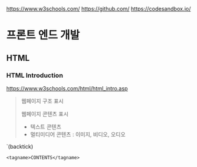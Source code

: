 https://www.w3schools.com/ https://github.com/ https://codesandbox.io/

# 프론트 엔드 개발

## HTML

### HTML Introduction
https://www.w3schools.com/html/html_intro.asp

> 웹페이지 구조 표시
> 
> 웹페이지 콘텐츠 표시
> - 텍스트 콘텐츠
> - 멀티미디어 콘텐츠 : 이미지, 비디오, 오디오

`(backtick)

```
<tagname>CONTENTS</tagname>
```

